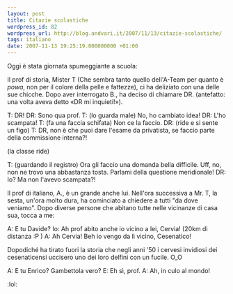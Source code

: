 ```yaml
---
layout: post
title: Citazie scolastiche
wordpress_id: 82
wordpress_url: http://blog.andvari.it/2007/11/13/citazie-scolastiche/
tags: italiano
date: 2007-11-13 19:25:19.000000000 +01:00
---
```

Oggi è stata giornata spumeggiante a scuola:

Il prof di storia, Mister T (Che sembra tanto quello dell'A-Team per quanto è <em>powa</em>, non per il colore della pelle e fattezze), ci ha deliziato con una delle sue chicche. Dopo aver interrogato B., ha deciso di chiamare DR. (antefatto: una volta aveva detto «DR mi inquieti!»).

T: DR!
DR: Sono qua prof.
T: (lo guarda male) No, ho cambiato idea!
DR: L'ho scampata!
T: (fa una faccia schifata) Non ce la faccio.
DR: (ride e si sente un figo)
T: DR, non è che puoi dare l'esame da privatista, se faccio parte della commissione interna?!

(la classe ride)

T: (guardando il registro) Ora gli faccio una domanda bella difficile. Uff, no, non ne trovo una abbastanza tosta. Parlami della questione meridionale!
DR: Io? Ma non l'avevo scampata?!

Il prof di italiano, A., è un grande anche lui. Nell'ora successiva a Mr. T, la sesta, un'ora molto dura, ha cominciato a chiedere a tutti "da dove veniamo". Dopo diverse persone che abitano tutte nelle vicinanze di casa sua, tocca a me:

A: E tu Davide?
Io: Ah prof abito anche io vicino a lei,  Cervia! (20km di distanza :P )
A: Ah Cervia! Beh io vengo da lì vicino, Cesenatico!

Dopodiché ha tirato fuori la storia che negli anni '50 i cervesi invidiosi dei cesenaticensi uccisero uno dei loro delfini con un fucile. O_O

A: E tu Enrico? Gambettola vero?
E: Eh sì, prof.
A: Ah, in culo al mondo!

:lol:
